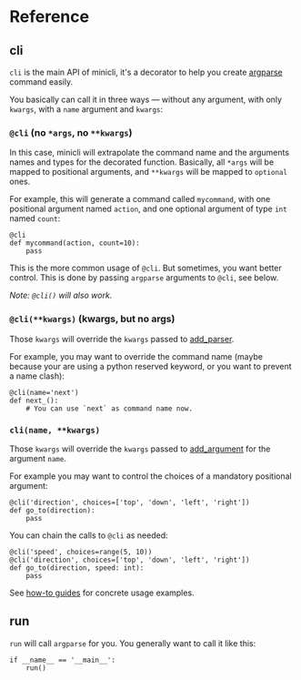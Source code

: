 # Reference

## cli

`cli` is the main API of minicli, it's a decorator to help you create
[argparse](https://docs.python.org/3/library/argparse.html) command easily.

You basically can call it in three ways — without any argument, with only `kwargs`,
with a `name` argument and `kwargs`:


### `@cli` (no `*args`, no `**kwargs`)

In this case, minicli will extrapolate the command name and the arguments names
and types for the decorated function. Basically, all `*args` will be mapped to
positional arguments, and `**kwargs` will be mapped to `optional` ones.

For example, this will generate a command called `mycommand`, with one
positional argument named `action`, and one optional argument of type `int`
named `count`:

    @cli
    def mycommand(action, count=10):
        pass

This is the more common usage of `@cli`. But sometimes, you want better
control. This is done by passing `argparse` arguments to `@cli`, see below.

*Note: `@cli()` will also work.*


### `@cli(**kwargs)` (kwargs, but no args)

Those `kwargs` will override the `kwargs` passed to
[add_parser](https://docs.python.org/3/library/argparse.html#argparse.ArgumentParser).


For example, you may want to override the command name (maybe because your are
using a python reserved keyword, or you want to prevent a name clash):

    @cli(name='next')
    def next_():
        # You can use `next` as command name now.


### `cli(name, **kwargs)`

Those `kwargs` will override the `kwargs` passed to
[add_argument](https://docs.python.org/3/library/argparse.html#argparse.ArgumentParser.add_argument)
for the argument `name`.

For example you may want to control the choices of a mandatory positional
argument:

    @cli('direction', choices=['top', 'down', 'left', 'right'])
    def go_to(direction):
        pass


You can chain the calls to `@cli` as needed:

    @cli('speed', choices=range(5, 10))
    @cli('direction', choices=['top', 'down', 'left', 'right'])
    def go_to(direction, speed: int):
        pass

See [how-to guides](how-to.md) for concrete usage examples.


## run

`run` will call `argparse` for you. You generally want to call it like this:

    if __name__ == '__main__':
        run()
